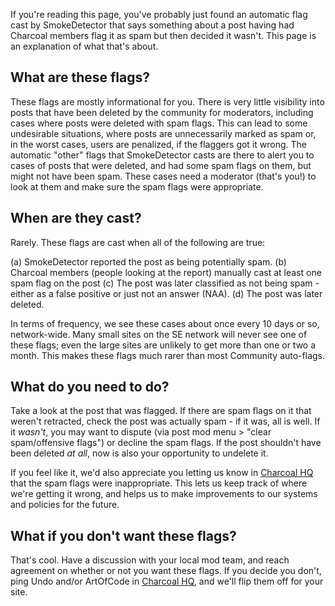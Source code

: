 <!--
	EDITORS PLEASE NOTE:
	This page is intended as a quick "WTF is this?" reference for network moderators who've just come across an automatic
	"other" flag from Smokey about a deleted potential FP. Bear this in mind when editing - the audience here is _not_
	Charcoal members, and a majority of the audience will have little to no familiarity with Charcoal systems or nuances.
-->

If you're reading this page, you've probably just found an automatic flag cast by SmokeDetector that says something about a post having had Charcoal members flag it as spam but then decided it wasn't. This page is an explanation of what that's about.

## What are these flags?
These flags are mostly informational for you. There is very little visibility into posts that have been deleted by the community for moderators, including cases where posts were deleted with spam flags. This can lead to some undesirable situations, where posts are unnecessarily marked as spam or, in the worst cases, users are penalized, if the flaggers got it wrong. The automatic "other" flags that SmokeDetector casts are there to alert you to cases of posts that were deleted, and had some spam flags on them, but might not have been spam. These cases need a moderator (that's you!) to look at them and make sure the spam flags were appropriate.

## When are they cast?
Rarely. These flags are cast when all of the following are true:

 (a) SmokeDetector reported the post as being potentially spam.
 (b) Charcoal members (people looking at the report) manually cast at least one spam flag on the post
 (c) The post was later classified as not being spam - either as a false positive or just not an answer (NAA).
 (d) The post was later deleted.

In terms of frequency, we see these cases about once every 10 days or so, network-wide. Many small sites on the SE network will never see one of these flags; even the large sites are unlikely to get more than one or two a month. This makes these flags much rarer than most Community auto-flags.

## What do you need to do?
Take a look at the post that was flagged. If there are spam flags on it that weren't retracted, check the post was actually spam - if it was, all is well. If it _wasn't_, you may want to dispute (via post mod menu > "clear spam/offensive flags") or decline the spam flags. If the post shouldn't have been deleted _at all_, now is also your opportunity to undelete it.

If you feel like it, we'd also appreciate you letting us know in [Charcoal HQ](https://chat.stackexchange.com/rooms/11540) that the spam flags were inappropriate. This lets us keep track of where we're getting it wrong, and helps us to make improvements to our systems and policies for the future.

## What if you don't want these flags?
That's cool. Have a discussion with your local mod team, and reach agreement on whether or not you want these flags. If you decide you don't, ping Undo and/or ArtOfCode in [Charcoal HQ](https://chat.stackexchange.com/rooms/11540), and we'll flip them off for your site.